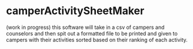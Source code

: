 # camperActivitySheetMaker
(work in progress) this software will take in a csv of campers and counselors and then spit out a formatted file to be printed and given to campers with their activities sorted based on their ranking of each activity. 
